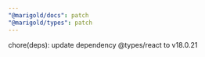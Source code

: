 ```yaml
---
"@marigold/docs": patch
"@marigold/types": patch
---
```


chore(deps): update dependency @types/react to v18.0.21

